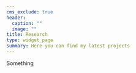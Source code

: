```yaml
---
cms_exclude: true
header:
  caption: ""
  image: ""
title: Research
type: widget_page
summary: Here you can find my latest projects
---
```

 
 Something